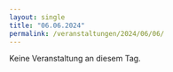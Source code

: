 ```yaml
---
layout: single
title: "06.06.2024"
permalink: /veranstaltungen/2024/06/06/
---
```


Keine Veranstaltung an diesem Tag.
